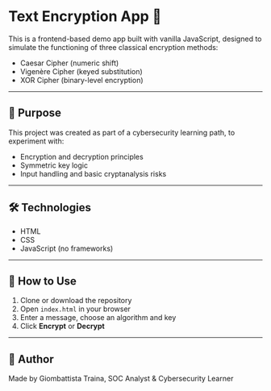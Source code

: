 # Text Encryption App 🔐

This is a frontend-based demo app built with vanilla JavaScript, designed to simulate the functioning of three classical encryption methods:

- Caesar Cipher (numeric shift)
- Vigenère Cipher (keyed substitution)
- XOR Cipher (binary-level encryption)

---

## 🎯 Purpose

This project was created as part of a cybersecurity learning path, to experiment with:

- Encryption and decryption principles
- Symmetric key logic
- Input handling and basic cryptanalysis risks

---

## 🛠 Technologies

- HTML
- CSS
- JavaScript (no frameworks)

---

## 🚀 How to Use

1. Clone or download the repository
2. Open `index.html` in your browser
3. Enter a message, choose an algorithm and key
4. Click **Encrypt** or **Decrypt**

---

## 👤 Author

Made by Giombattista Traina, SOC Analyst & Cybersecurity Learner
